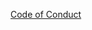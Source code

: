 [Code of Conduct](https://raw.githubusercontent.com/reobin/vimcolorschemes/main/.github/CODE_OF_CONDUCT.md ':include')